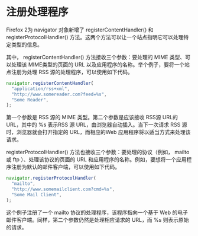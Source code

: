 # 注册处理程序

Firefox 2为 navigator 对象新增了 registerContentHandler() 和 registerProtocolHandler() 方法。这两个方法可以让一个站点指明它可以处理特定类型的信息。

其中， registerContentHandler() 方法接收三个参数：要处理的 MIME 类型、可以处理该 MIME类型的页面的 URL 以及应用程序的名称。举个例子，要将一个站点注册为处理 RSS 源的处理程序，可以使用如下代码。

```javascript
navigator.registerContentHandler(
  "application/rss+xml",
  "http://www.somereader.com?feed=%s",
  "Some Reader",
);
```

第一个参数是 RSS 源的 MIME 类型。第二个参数是应该接收 RSS源 URL的 URL，其中的 %s 表示RSS 源 URL，由浏览器自动插入。当下一次请求 RSS 源时，浏览器就会打开指定的 URL，而相应的Web 应用程序将以适当方式来处理该请求。

registerProtocolHandler() 方法也接收三个参数：要处理的协议（例如， mailto 或 ftp ）、处理该协议的页面的 URL 和应用程序的名称。例如，要想将一个应用程序注册为默认的邮件客户端，可以使用如下代码。

```javascript
navigator.registerProtocolHandler(
  "mailto",
  "http://www.somemailclient.com?cmd=%s",
  "Some Mail Client",
);
```

这个例子注册了一个 mailto 协议的处理程序，该程序指向一个基于 Web 的电子邮件客户端。同样，第二个参数仍然是处理相应请求的 URL，而 %s 则表示原始的请求。
